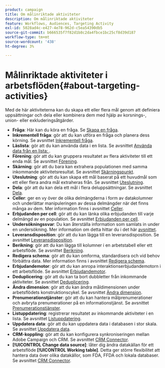 ```yaml
---
product: campaign
title: Om målinriktade aktiviteter
description: Om målinriktade aktiviteter
feature: Workflows, Audiences, Targeting Activity
exl-id: 5028ad4c-e427-4e78-962d-c5ea54390db5
source-git-commit: b666535f7f82d1b8c2da4fbce1bc25cf8d39d187
workflow-type: tm+mt
source-wordcount: '438'
ht-degree: 3%

---
```


# Målinriktade aktiviteter i arbetsflöden{#about-targeting-activities}



Med de här aktiviteterna kan du skapa ett eller flera mål genom att definiera uppsättningar och dela eller kombinera dem med hjälp av korsnings-, union- eller exkluderingsåtgärder.

* **Fråga**: Här kan du köra en fråga. Se [Skapa en fråga](query.md#creating-a-query).
* **Inkrementell fråga**: gör att du kan utföra en fråga och planera dess körning. Se avsnittet [Inkrementell fråga](incremental-query.md).
* **Läslista**: gör att du kan använda data i en lista. Se avsnittet [Använda data från en lista: ](../../platform/using/import-export-workflows.md#using-data-from-a-list--read-list).
* **Förening**: gör att du kan gruppera resultatet av flera aktiviteter till ett enda mål. Se avsnittet [Förening](union.md).
* **Skärning**: gör att du bara kan extrahera populationen med samma inkommande aktivitetsresultat. Se avsnittet [Skärningspunkt](intersection.md).
* **Uteslutning**: gör att du kan skapa ett mål baserat på ett huvudmål som ett eller flera andra mål extraheras från. Se avsnittet [Uteslutning](exclusion.md).
* **Dela**: gör att du kan dela ett mål i flera deluppsättningar. Se avsnittet [Dela](split.md).
* **Celler**: ger en vy över de olika delmängderna i form av datakolumner och underlättar manipuleringen av dessa delmängder när det finns många av dem. Mer information finns i avsnittet [Celler](cells.md).
* **Erbjudanden per cell**: gör att du kan länka olika erbjudanden till varje delmängd av en population. Se avsnittet [Erbjudanden per cell](offers-by-cell.md).
* **Undersökningssvar**: Du kan återställa information som samlats in under en undersökning. Mer information om detta hittar du i det här [avsnittet](../../surveys/using/getting-started-with-surveys.md).
* **Leveransdisposition**: gör att du kan lägga till en leveransdisposition. Se avsnittet [Leveransdisposition](../../workflow/using/delivery-outline.md).
* **Berikning**: gör att du kan lägga till kolumner i en arbetstabell eller ett arbetsflöde. Se avsnittet [Berikning](../../workflow/using/enrichment.md).
* **Redigera schema**: gör att du kan omforma, standardisera och vid behov förbättra data. Mer information finns i avsnittet [Redigera schema](../../workflow/using/edit-schema.md).
* **Erbjudandemotor**: gör att du kan anropa interaktionserbjudandemotorn i ett arbetsflöde. Se avsnittet [Erbjudandemotor](../../workflow/using/offer-engine.md).
* **Deduplicering**: gör att du kan ta bort dubbletter från inkommande aktiviteter. Se avsnittet [Deduplicering](../../workflow/using/deduplication.md).
* **Ändra dimension**: gör att du kan ändra måldimensionen under arbetsflödets konstruktionscykel. Se avsnittet [Ändra dimension](../../workflow/using/change-dimension.md).
* **Prenumerationstjänster**: gör att du kan hantera målprenumerationer och avbryta prenumerationer på en informationstjänst. Se avsnittet [Prenumerationstjänster](../../workflow/using/subscription-services.md).
* **Listuppdatering**: registrerar resultatet av inkommande aktiviteter i en lista. Se avsnittet [Listuppdatering](../../workflow/using/list-update.md).
* **Uppdatera data**: gör att du kan uppdatera data i databasen i stor skala. Se avsnittet [Uppdatera data](../../workflow/using/update-data.md).
* **CRM-koppling**: gör att du kan konfigurera synkroniseringen mellan Adobe Campaign och CRM. Se avsnittet [CRM Connector](../../workflow/using/crm-connector.md).
* **[!UICONTROL Change data source]**: låter dig ändra datakällan för ett arbetsflöde **[!UICONTROL Working table]**. Detta ger större flexibilitet att hantera data över olika datakällor, som FDA, FFDA och lokala databaser. Se avsnittet [CRM Connector](../../workflow/using/change-data-source.md).
